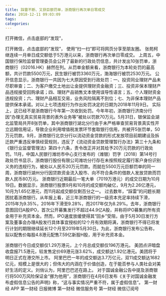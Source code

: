 ```yaml
---
title: 踩雷不断、又获巨额罚单，浙商银行再次单日零成交
date: 2018-12-11 09:03:09
tags: 
categories: 
---
```

打开微信，点击底部的“发现”，
<!-- more -->
打开微信，点击底部的“发现”，
使用“扫一扫”即可将网页分享至朋友圈。
张苑柯
继连续一月单日成交额低于5万港元以来，浙商银行再次单日零成交。
上周五，中国银行保险监督管理委员会公开了最新的行政处罚信息，共计发出10张罚单，浙商银行（02016.HK）赫然在列。从罚单金额来看，浙商银行为本轮处罚的最高额，共计罚款5500万元，民生银行被罚3360万元，渤海银行被罚2530万元。
公开信息显示，浙商银行一共因为七大原因受到行政处罚：一、投资同业理财产品未尽职审查；二、为客户缴交土地出让金提供理财资金融资；三、投资非保本理财产品违规接受回购承诺；四、理财产品销售文本使用误导性语言；五、个人理财资金违规投资；六、理财产品相互交易，业务风险隔离不到位；七、为非保本理财产品提供保本承诺。对以上七项违规行为作出处罚决定的日期为2018年11月9日。
实际上，这已经不是浙商银行今年第一次收到处罚。今年年初，浙商银行济南分行因“办理无真实贸易背景的表外业务等”被处以罚款70万元。5月31日，银保监会湖北监管局共开8张罚单，其中浙商银行湖北分行由于未严格审查贸易背景真实性开立远期信用证，导致企业利用增值税发票环节套取银行信用，共被开5张罚单，50万元罚款。9月，浙商银行北京分行以流动资金贷款的形式发放项目前期建设及拆迁款严重违反审慎经营规则，违反了《流动资金贷款管理暂行办法》第三十九条和《银行业监督管理法》第四十六条，责令改正并对其给予20万元罚款的行政处罚。11月，中国人民银行潍坊市中心支行发布的（潍银）罚字〔2018〕第14号行政处罚书显示，浙商银行股份有限公司潍坊分行存在未按照规定履行客户身份识别义务的违规行为，被处以人民币20万元罚款。而就在5500万元巨额罚单的同一周，浙商银行湖州分行因贷款资金流入股市、向不符合条件的借款人发放贷款而罚款人民币80万元。
浙商银行近期最后一笔大单（7019万港元）的成交日期为10月19日。数据显示，浙商银行股票9月和10月的成交额均破亿，9月为2.26亿港元，10月为1.65亿港元，而11月起成交额仅剩百分之一。
过去数年，“踩雷”的问题长期困扰着浙商银行。从年报上看，近三年浙商银行的一级资本充足率持续下滑，2015年为9.35%，2016年下滑至9.28%，而2017年仅为8.29%。去年，浙商银行意图回归A股IPO，首次公开募集发行不超过44.9亿A股，并称将IPO募集的所有资金用于补充资本金。然而，IPO速度放缓使得其“回乡”受阻，由于5月30日发行方案及董事会办理A股发行具体事宜授权的12个月有效期将满，浙商银行不得已将发行计划的期限继续延长12个月至2019年5月30日。为此，浙商银行发布公告称，拟以配售价每股4.8港元配售7.59亿新股H股，用于补充资本金。
 
 
浙商银行今日成交额仅1.29万港元，上个月总成交额仅196万港元。
美团点评暗盘收盘报71.5港元，较发售定价69港元涨3.62%，成交额达1.92亿港元。美团将于明日正式在港交所上市。
阿里巴巴一年的成交额达3.7万亿元，双11成交额达1682亿元，规模上是很大的；但伟大的内涵在于价值创造，在于能否参与人类社会对美好生活的定义。刘俏认为，阿里巴巴还在路上。
对于国诚金融公告中提及浙商银行将500万风险保证金“挪为他用”，浙商银行在4月6日发布《关于对国诚金融发布虚假信息公告的声明》称，“这与事实情况严重不符，属于虚假信息”。
第一财经
APP
第一财经
日报微博
第一财经
微信服务号
第一财经
微信订阅号
